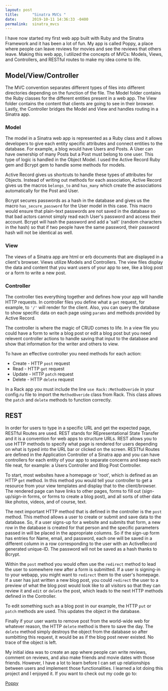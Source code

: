 ```yaml
---
layout: post
title:      "Sinatra MVCs "
date:       2019-10-11 14:36:33 -0400
permalink:  sinatra_mvcs
---
```



I have now started my first web app built with Ruby and the Sinatra Framework and it has been a lot of fun. My app is called Poppy, a place where people can leave reviews for movies and see the reviews that others leave. Making this web app, I utilized the concepts of MVCs: Models, Views, and Controllers, and RESTful routes to make my idea come to life.

## Model/View/Controller

The MVC convention separates different types of files into different directories depending on the function of the file. The Model folder contains the Ruby classes for the different entities present in a web app. The View folder contains the content that clients are going to see in their browser. Lastly, the Controller bridges the Model and View and handles routing in a Sinatra app. 

### Model

The model in a Sinatra web app is represented as a Ruby class and it allows developers to give each entity specific attributes and connect entities to the database. For example, a blog would have Users and Posts. A User can have ownership of many Posts but a Post must belong to one user. This type of logic is handled in the Object Model. I used the Active Record Ruby gem and Bcrypt gem to handle some methods for models. 

Active Record gives us shortcuts to handle these types of attributes for Objects. Instead of writing out methods for each association, Active Record gives us the macros ```belongs_to``` and ```has_many``` which create the associations automatically for the Post and User. 

Bcrypt secures passwords as a hash in the database and gives us the macro ```has_secure_password``` for the User model in this case. This macro would ensure that plain-text passwords are not saved in the database so that bad actors cannot simply read each User's password and access their account. Bcrypt will hash the password and add a 'salt' (random characters in the hash) so that if two people have the same password, their password hash will not be identical as well. 

### View 

The views of a Sinatra app are html or erb documents that are displayed in a client's browser. Views utilize Models and Controllers. The view files display the data and content that you want users of your app to see, like a blog post or a form to write a new post.  

### Controller 

The controller ties everything together and defines how your app will handle HTTP requests. In controller files you define what a ```get``` request, for example, to ``` '/' ``` will render for the client. Also, you can query the database to show specific data on each page using ```params``` and methods provided by Active Record. 

The controller is where the magic of CRUD comes to life. In a view file you could have a form to write a blog post or edit a blog post but you need relevent controller actions to handle saving that input to the database and show that information for the writer and others to view. 

To have an effective controller you need methods for each action: 

* Create - HTTP ```post``` request 
* Read - HTTP ```get``` request 
* Update - HTTP ```patch``` request 
* Delete - HTTP ```delete``` request 

In a Rack app you must include the line ```use Rack::MethodOveride``` in your config.ru file to import the ```MethodOveride``` class from Rack. This class allows the ```patch``` and ```delete``` methods to function correctly. 

## REST

In order for users to type in a specific URL and get the expected page, RESTful Routes are used. REST stands for REpresentational State Transfer and it is a convention for web apps to structure URLs. REST allows you to use HTTP methods to specify what page is rendered for users depending on what is typed into the URL bar or clicked on the screen. RESTful Routes are defined in the Application Controller of a Sinatra app and you can have controllers for each entity of your app to separate concerns and keep each file neat, for example: a Users Controller and Blog Post Controller. 

To start, most websites have a homepage or 'root', which is defined as an HTTP ```get``` method. In this method you would tell your controller to get a resource from your view templates and display that to the client/browser. The rendered page can have links to other pages, forms to fill out (sign-up/sign-in forms, or forms to create a blog post), and all sorts of other data like photos, videos, and of course, text. 

The next important HTTP method that is defined in the controller is the ```post``` method. This method allows a user to create or submit and save data to the database. So, if a user signs-up for a website and submits that form, a new row in the database is created for that person and the specific parameters passed in will be placed in the appropriate columns. So if the sign-up form has entries for Name, email, and password, each one will be saved in a different column in a row corresponding to the user with an ActiveRecord generated unique-ID. The password will not be saved as a hash thanks to Bcrypt. 

Within the ```post``` method you would often use the ```redirect``` method to lead the user to somewhere new after a form is submitted. If a user is signing-in to your webapp, you might want to ```redirect``` them to the user's homepage. If a user has just written a new blog post, you could ```redirect``` the user to a preview of what the blog post would look like to all visitors so that they can review it and ```edit``` or ```delete``` the post, which leads to the next HTTP methods defined in the Controller. 

To edit something such as a blog post in our example, the HTTP ```put``` or ```patch``` methods are used. This updates the object in the database. 

Finally if your user wants to remove post from the world-wide web for whatever reason, the HTTP ```delete``` method is there to save the day. The ```delete``` method simply destroys the object from the database so after sumbitting this request, it would be as if the blog post never existed. No trace of the  object is left. 

My initial idea was to create an app where people can write reviews, comment on reviews, and also make friends and movie dates with those friends. However, I have a lot to learn before I can set up relationships between users and implement those functionalities. I learned a lot doing this project and I enjoyed it. If you want to check out my code go to: 

[Poppy](http://github.com/anthonbrooks/poppy)
